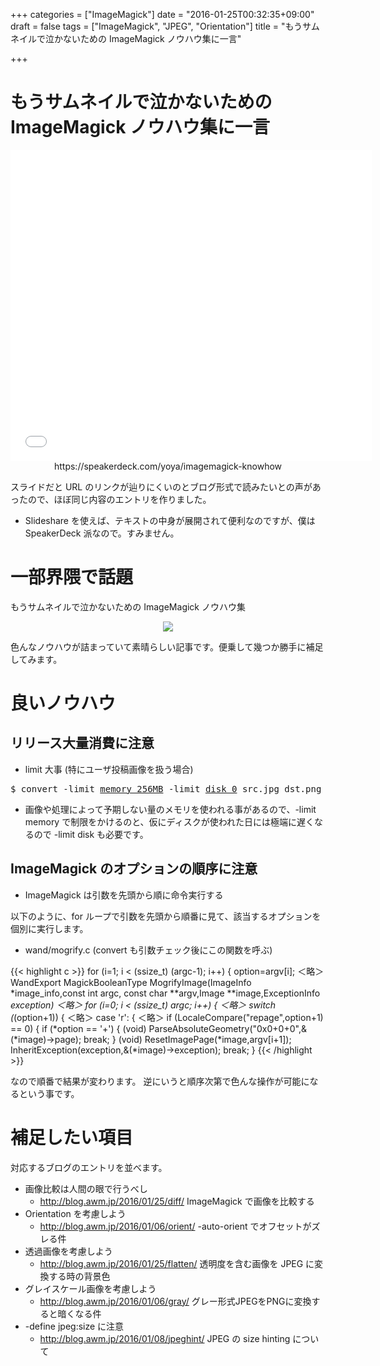 +++
categories = ["ImageMagick"]
date = "2016-01-25T00:32:35+09:00"
draft = false
tags = ["ImageMagick", "JPEG", "Orientation"]
title = "もうサムネイルで泣かないための ImageMagick ノウハウ集に一言"

+++

# もうサムネイルで泣かないための ImageMagick ノウハウ集に一言

<center>
<iframe allowfullscreen="true" allowtransparency="true" frameborder="0" height="497" mozallowfullscreen="true" src="//speakerdeck.com/player/248da47aa52d48ae8d57e8656f117997" style="border:0; padding:0; margin:0; background:transparent;" webkitallowfullscreen="true" width="578"></iframe>
https://speakerdeck.com/yoya/imagemagick-knowhow
</center>


スライドだと URL のリンクが辿りにくいのとブログ形式で読みたいとの声があったので、ほぼ同じ内容のエントリを作りました。

 * Slideshare を使えば、テキストの中身が展開されて便利なのですが、僕は SpeakerDeck 派なので。すみません。

# 一部界隈で話題

もうサムネイルで泣かないための ImageMagick ノウハウ集
<center> <img src="../cybozuinsideout.png" /> </center>

色んなノウハウが詰まっていて素晴らしい記事です。便乗して幾つか勝手に補足してみます。

# 良いノウハウ

## リリース大量消費に注意

 * limit 大事 (特にユーザ投稿画像を扱う場合)
<pre>
$ convert -limit <u>memory 256MB</u> -limit <u>disk 0</u> src.jpg dst.png
</pre>

 * 画像や処理によって予期しない量のメモリを使われる事があるので、-limit memory で制限をかけるのと、仮にディスクが使われた日には極端に遅くなるので -limit disk も必要です。

## ImageMagick のオプションの順序に注意

 * ImageMagick は引数を先頭から順に命令実行する

以下のように、for ループで引数を先頭から順番に見て、該当するオプションを個別に実行します。

 * wand/mogrify.c (convert も引数チェック後にこの関数を呼ぶ)

{{< highlight c >}}
for (i=1; i < (ssize_t) (argc-1); i++)
  {
    option=argv[i];
＜略＞
WandExport MagickBooleanType MogrifyImage(ImageInfo *image_info,const int argc,
  const char **argv,Image **image,ExceptionInfo *exception)
＜略＞
  for (i=0; i < (ssize_t) argc; i++)
  {
    ＜略＞
    switch (*(option+1))
    {
       ＜略＞
      case 'r':
      {
         ＜略＞
        if (LocaleCompare("repage",option+1) == 0)
          {
            if (*option == '+')
              {
                (void) ParseAbsoluteGeometry("0x0+0+0",&(*image)->page);
                break;
              }
            (void) ResetImagePage(*image,argv[i+1]);
            InheritException(exception,&(*image)->exception);
            break;
          }
{{< /highlight >}}

なので順番で結果が変わります。
逆にいうと順序次第で色んな操作が可能になるという事です。

# 補足したい項目

対応するブログのエントリを並べます。

 * 画像比較は人間の眼で行うべし
   * http://blog.awm.jp/2016/01/25/diff/ ImageMagick で画像を比較する
 * Orientation を考慮しよう
   * http://blog.awm.jp/2016/01/06/orient/ -auto-orient でオフセットがズレる件
 * 透過画像を考慮しよう
   * http://blog.awm.jp/2016/01/25/flatten/ 透明度を含む画像を JPEG に変換する時の背景色
 * グレイスケール画像を考慮しよう
   * http://blog.awm.jp/2016/01/06/gray/ グレー形式JPEGをPNGに変換すると暗くなる件
 * -define jpeg:size に注意
   * http://blog.awm.jp/2016/01/08/jpeghint/ JPEG の size hinting について
